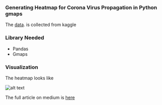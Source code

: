 ###  Generating Heatmap for Corona Virus Propagation in Python gmaps
The [data](https://www.kaggle.com/grebublin/coronavirus-latlon-dataset?select=CV_LatLon_21Jan_12Mar.csv). is collected from kaggle


### Library Needed
- Pandas
- Gmaps

###  Visualization
The heatmap looks like 

![alt text](https://miro.medium.com/max/1250/1*NSBBeF2avSDXkhi-lZbmwg.png)

The full article on medium is [here](https://medium.com/codephilics/generating-heatmap-for-corona-virus-propagation-in-python-e94ce16f5399)
